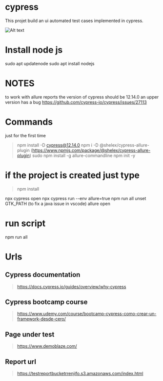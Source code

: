 # cypress
This projet build an ui automated test cases implemented in cypress.

![Alt text](image.gitpng)

# Install node js 
sudo apt updatenode
sudo apt install nodejs
# NOTES
to work with allure reports the version of cypress should be 12.14.0 an upper version has a bug 
https://github.com/cypress-io/cypress/issues/27113
 # Commands
 just for the first time 
 > npm install -D cypress@12.14.0
 > npm i -D @shelex/cypress-allure-plugin (https://www.npmjs.com/package/@shelex/cypress-allure-plugin)
 > sudo npm install -g allure-commandline
 > npm init -y
# if the project is created just type 
> npm install

 npx cypress open
 npx cypress run --env allure=true
 npm run all
 unset GTK_PATH (to fix a java issue in vscode)
 allure open

 # run script 
 npm run all



# Urls
## Cypress documentation
> https://docs.cypress.io/guides/overview/why-cypress
## Cypress bootcamp course
> https://www.udemy.com/course/bootcamp-cypress-como-crear-un-framework-desde-cero/
## Page under test 
> https://www.demoblaze.com/
## Report url
> https://testreportbucketrrenjifo.s3.amazonaws.com/index.html
